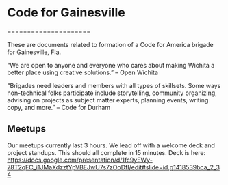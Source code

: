 # Code for Gainesville

=====================

These are documents related to formation of a Code for America brigade for Gainesville, Fla.

“We are open to anyone and everyone who cares about making Wichita a better place using creative solutions.” – Open Wichita

"Brigades need leaders and members with all types of skillsets. Some ways non-technical folks participate include storytelling, community organizing, advising on projects as subject matter experts, planning events, writing copy, and more.” – Code for Durham

## Meetups

Our meetups currently last 3 hours. We lead off with a welcome deck and project standups. This should all complete in 15 minutes. Deck is here: https://docs.google.com/presentation/d/1fc9yEWy-78T2qFC_i1JMaXdzztYpVBEJwU7s7zOoDfI/edit#slide=id.g1418539bca_2_34
